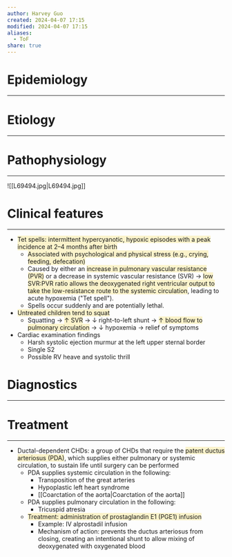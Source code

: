 ```yaml
---
author: Harvey Guo
created: 2024-04-07 17:15
modified: 2024-04-07 17:15
aliases:
  - ToF
share: true
---
```

# Epidemiology
---


# Etiology
---


# Pathophysiology
---
![[L69494.jpg|L69494.jpg]]

# Clinical features
---
- <span style="background:rgba(240, 200, 0, 0.2)">Tet spells: intermittent hypercyanotic, hypoxic episodes with a peak incidence at 2–4 months after birth</span>
	- <span style="background:rgba(240, 200, 0, 0.2)">Associated with psychological and physical stress (e.g., crying, feeding, defecation)</span>
	- Caused by either an <span style="background:rgba(240, 200, 0, 0.2)">increase in pulmonary vascular resistance (PVR)</span> or a decrease in systemic vascular resistance (SVR) → <span style="background:rgba(240, 200, 0, 0.2)">low SVR:PVR ratio allows the deoxygenated right ventricular output to take the low-resistance route to the systemic circulation</span>, leading to acute hypoxemia ("Tet spell").
	- Spells occur suddenly and are potentially lethal.
- <span style="background:rgba(240, 200, 0, 0.2)">Untreated children tend to squat</span>
	- Squatting → <span style="background:rgba(240, 200, 0, 0.2)">↑ SVR</span> → ↓ right-to-left shunt → <span style="background:rgba(240, 200, 0, 0.2)">↑ blood flow to pulmonary circulation</span> → ↓ hypoxemia → relief of symptoms
- Cardiac examination findings
	- Harsh systolic ejection murmur at the left upper sternal border 
	- Single S2
	- Possible RV heave and systolic thrill

# Diagnostics
---


# Treatment
---
- Ductal-dependent CHDs: a group of CHDs that require the <span style="background:rgba(240, 200, 0, 0.2)">patent ductus arteriosus (PDA)</span>, which supplies either pulmonary or systemic circulation, to sustain life until surgery can be performed 
	- PDA supplies systemic circulation in the following:
		- Transposition of the great arteries
		- Hypoplastic left heart syndrome
		- [[Coarctation of the aorta|Coarctation of the aorta]]
	- PDA supplies pulmonary circulation in the following:
		- Tricuspid atresia
	- <span style="background:rgba(240, 200, 0, 0.2)">Treatment: administration of prostaglandin E1 (PGE1) infusion</span>
		- Example: IV alprostadil infusion
		- Mechanism of action: prevents the ductus arteriosus from closing, creating an intentional shunt to allow mixing of deoxygenated with oxygenated blood

